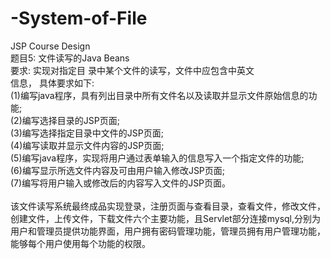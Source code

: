 # -System-of-File
JSP Course Design<br>
题目5:  文件读写的Java Beans<br>
要求: 实现对指定目 录中某个文件的读写，文件中应包含中英文<br>
  信息， 具体要求如下:<br>
  (1)编写java程序，具有列出目录中所有文件名以及读取并显示文件原始信息的功能;<br>
(2)编写选择目录的JSP页面;<br>
(3)编写选择指定目录中文件的JSP页面;<br>
(4)编写读取并显示文件内容的JSP页面;<br>
(5)编写java程序，实现将用户通过表单输入的信息写入一个指定文件的功能;<br>
(6)编写显示所选文件内容及可由用户输入修改JSP页面;<br>
(7)编写将用户输入或修改后的内容写入文件的JSP页面。<br><br>
该文件读写系统最终成品实现登录，注册页面与查看目录，查看文件，修改文件，创建文件，上传文件，下载文件六个主要功能，且Servlet部分连接mysql,分别为用户和管理员提供功能界面，用户拥有密码管理功能，管理员拥有用户管理功能，能够每个用户使用每个功能的权限。
